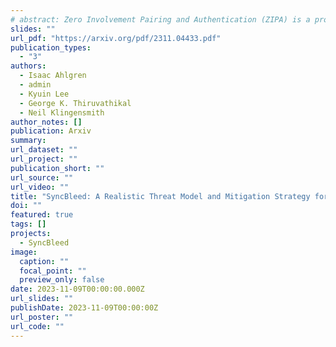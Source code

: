 ```yaml
---
# abstract: Zero Involvement Pairing and Authentication (ZIPA) is a promising technique for auto-provisioning large networks of Internet-of-Things (IoT) devices. Presently, these networks use password-based authentication, which is difficult to scale to more than a handful of devices. To deal with this challenge, ZIPA enabled devices autonomously extract identical authentication or encryption keys from ambient environmental signals. However, during the key negotiation process, existing ZIPA systems leak information on a public wireless channel which can allow adversaries to learn the key. We demonstrate a passive attack called SyncBleed, which uses leaked information to reconstruct keys generated by ZIPA systems. To mitigate SyncBleed, we present TREVOR, an improved key generation technique that produces nearly identical bit sequences from environmental signals without leaking information. We demonstrate that TREVOR can generate keys from a variety of environmental signal types under 4 seconds, consistently achieving a 90-95% bit agreement rate across devices within various environmental sources.
slides: ""
url_pdf: "https://arxiv.org/pdf/2311.04433.pdf"
publication_types:
  - "3"
authors:
  - Isaac Ahlgren
  - admin
  - Kyuin Lee
  - George K. Thiruvathikal
  - Neil Klingensmith
author_notes: []
publication: Arxiv
summary:
url_dataset: ""
url_project: ""
publication_short: ""
url_source: ""
url_video: ""
title: "SyncBleed: A Realistic Threat Model and Mitigation Strategy for Zero-Involvement Pairing and Authentication (ZIPA)"
doi: ""
featured: true
tags: []
projects:
  - SyncBleed
image:
  caption: ""
  focal_point: ""
  preview_only: false
date: 2023-11-09T00:00:00.000Z
url_slides: ""
publishDate: 2023-11-09T00:00:00Z
url_poster: ""
url_code: ""
---
```

